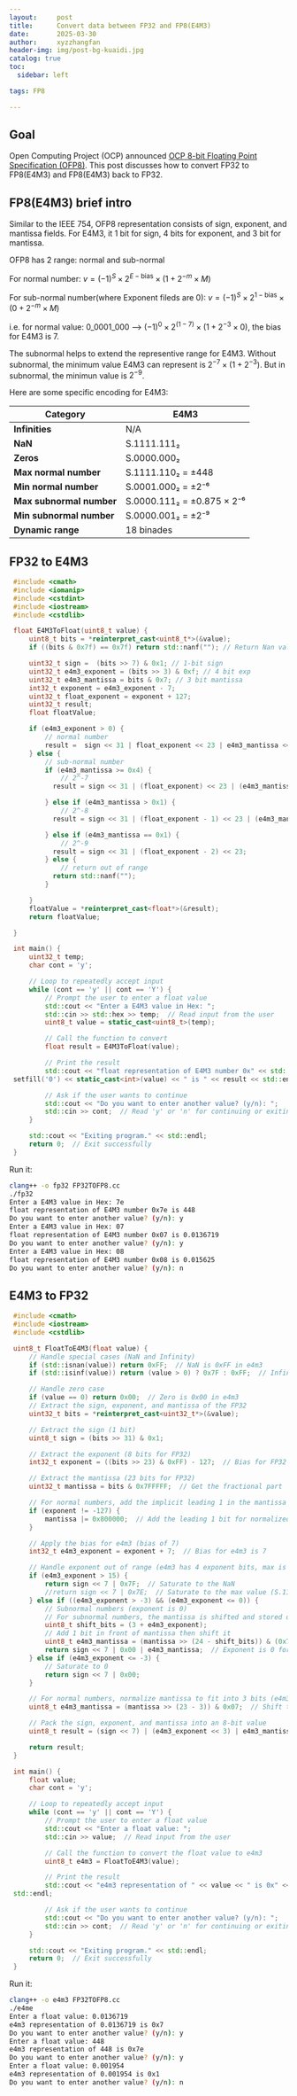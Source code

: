 ```yaml
---
layout:     post
title:      Convert data between FP32 and FP8(E4M3)
date:       2025-03-30
author:     xyzzhangfan
header-img: img/post-bg-kuaidi.jpg
catalog: true
toc:
  sidebar: left

tags: FP8

---
```


## Goal
Open Computing Project (OCP) announced [OCP 8-bit Floating Point Specification (OFP8)](https://www.opencompute.org/documents/ocp-8-bit-floating-point-specification-ofp8-revision-1-0-2023-12-01-pdf-1). This post discusses how to convert FP32 to FP8(E4M3) and FP8(E4M3) back to FP32.

## FP8(E4M3) brief intro
Similar to the IEEE 754, OFP8 representation consists of sign, exponent, and mantissa fields. For E4M3, it 1 bit for sign, 4 bits for exponent, and 3 bit for mantissa.

OFP8 has 2 range: normal and sub-normal

For normal number:
$v = (-1)^S \times 2^{E - \text{bias}} \times (1 + 2^{-m} \times M)$

For sub-normal number(where Exponent fileds are 0):
$v = (-1)^S \times 2^{1 - \text{bias}} \times (0 + 2^{-m} \times M)$

i.e. for normal value: 0_0001_000 --> $(-1)^0 \times 2^{(1-7)} \times (1 + 2^{-3} \times 0)$, the bias for E4M3 is 7. 

The subnormal helps to extend the representive range for E4M3. Without subnormal, the minimum value E4M3 can represent is $2^{-7} \times (1 + 2^{-3})$. But in subnormal, the minimun value is $2^{-9}$.

Here are some specific encoding for E4M3:

| Category                 | E4M3                  |
|--------------------------|----------------------|
| **Infinities**           | N/A                  |
| **NaN**                 | S.1111.111₂          |
| **Zeros**               | S.0000.000₂          |
| **Max normal number**    | S.1111.110₂ = ±448   |
| **Min normal number**    | S.0001.000₂ = ±2⁻⁶   |
| **Max subnormal number** | S.0000.111₂ = ±0.875 × 2⁻⁶ |
| **Min subnormal number** | S.0000.001₂ = ±2⁻⁹   |
| **Dynamic range**        | 18 binades           |



## FP32 to E4M3
```cpp
 #include <cmath>
 #include <iomanip>
 #include <cstdint>
 #include <iostream>
 #include <cstdlib>

 float E4M3ToFloat(uint8_t value) {
     uint8_t bits = *reinterpret_cast<uint8_t*>(&value);
     if ((bits & 0x7f) == 0x7f) return std::nanf(""); // Return Nan value

     uint32_t sign =  (bits >> 7) & 0x1; // 1-bit sign
     uint32_t e4m3_exponent = (bits >> 3) & 0xf; // 4 bit exp
     uint32_t e4m3_mantissa = bits & 0x7; // 3 bit mantissa
     int32_t exponent = e4m3_exponent - 7;
     uint32_t float_exponent = exponent + 127;
     uint32_t result;
     float floatValue;

     if (e4m3_exponent > 0) {
         // normal number
         result =  sign << 31 | float_exponent << 23 | e4m3_mantissa << (23 - 3);
     } else {
         // sub-normal number
         if (e4m3_mantissa >= 0x4) {
             // 2^-7
           result = sign << 31 | (float_exponent) << 23 | (e4m3_mantissa & 0x3) << (23 -2);

         } else if (e4m3_mantissa > 0x1) {
             // 2^-8
           result = sign << 31 | (float_exponent - 1) << 23 | (e4m3_mantissa & 0x1) << (23 -1);

         } else if (e4m3_mantissa == 0x1) {
             // 2^-9
           result = sign << 31 | (float_exponent - 2) << 23;
         } else {
             // return out of range
           return std::nanf("");
         }

     }
     floatValue = *reinterpret_cast<float*>(&result);
     return floatValue;

 }

 int main() {
     uint32_t temp;
     char cont = 'y';

     // Loop to repeatedly accept input
     while (cont == 'y' || cont == 'Y') {
         // Prompt the user to enter a float value
         std::cout << "Enter a E4M3 value in Hex: ";
         std::cin >> std::hex >> temp;  // Read input from the user
         uint8_t value = static_cast<uint8_t>(temp);

         // Call the function to convert
         float result = E4M3ToFloat(value);

         // Print the result
         std::cout << "float representation of E4M3 number 0x" << std::hex << std::setw(2) << std::
 setfill('0') << static_cast<int>(value) << " is " << result << std::endl;

         // Ask if the user wants to continue
         std::cout << "Do you want to enter another value? (y/n): ";
         std::cin >> cont;  // Read 'y' or 'n' for continuing or exiting
     }

     std::cout << "Exiting program." << std::endl;
     return 0;  // Exit successfully
 }
 ```
Run it:

```bash
clang++ -o fp32 FP32TOFP8.cc
./fp32
Enter a E4M3 value in Hex: 7e
float representation of E4M3 number 0x7e is 448
Do you want to enter another value? (y/n): y
Enter a E4M3 value in Hex: 07
float representation of E4M3 number 0x07 is 0.0136719
Do you want to enter another value? (y/n): y
Enter a E4M3 value in Hex: 08
float representation of E4M3 number 0x08 is 0.015625
Do you want to enter another value? (y/n): n
```



## E4M3 to FP32
```cpp
 #include <cmath>
 #include <iostream>
 #include <cstdlib>

 uint8_t FloatToE4M3(float value) {
     // Handle special cases (NaN and Infinity)
     if (std::isnan(value)) return 0xFF;  // NaN is 0xFF in e4m3
     if (std::isinf(value)) return (value > 0) ? 0x7F : 0xFF;  // Infinity, 0x7F for +Inf, 0xFF for -Inf

     // Handle zero case
     if (value == 0) return 0x00;  // Zero is 0x00 in e4m3
     // Extract the sign, exponent, and mantissa of the FP32
     uint32_t bits = *reinterpret_cast<uint32_t*>(&value);

     // Extract the sign (1 bit)
     uint8_t sign = (bits >> 31) & 0x1;

     // Extract the exponent (8 bits for FP32)
     int32_t exponent = ((bits >> 23) & 0xFF) - 127;  // Bias for FP32 is 127

     // Extract the mantissa (23 bits for FP32)
     uint32_t mantissa = bits & 0x7FFFFF;  // Get the fractional part

     // For normal numbers, add the implicit leading 1 in the mantissa
     if (exponent != -127) {
         mantissa |= 0x800000;  // Add the leading 1 bit for normalized values
     }

     // Apply the bias for e4m3 (bias of 7)
     int32_t e4m3_exponent = exponent + 7;  // Bias for e4m3 is 7

     // Handle exponent out of range (e4m3 has 4 exponent bits, max is 15)
     if (e4m3_exponent > 15) {
         return sign << 7 | 0x7F;  // Saturate to the NaN
         //return sign << 7 | 0x7E;  // Saturate to the max value (S.1111.110 = S.448)
     } else if ((e4m3_exponent > -3) && (e4m3_exponent <= 0)) {
         // Subnormal numbers (exponent is 0)
         // For subnormal numbers, the mantissa is shifted and stored directly
         uint8_t shift_bits = (3 + e4m3_exponent);
         // Add 1 bit in front of mantissa then shift it
         uint8_t e4m3_mantissa = (mantissa >> (24 - shift_bits)) & (0x7 >> (0-e4m3_exponent));  //Shift to get the top N bits (3 to 1)
         return sign << 7 | 0x00 | e4m3_mantissa;  // Exponent is 0 for subnormal numbers
     } else if (e4m3_exponent <= -3) {
         // Saturate to 0
         return sign << 7 | 0x00;
     }

     // For normal numbers, normalize mantissa to fit into 3 bits (e4m3 has 3 bits for mantissa)
     uint8_t e4m3_mantissa = (mantissa >> (23 - 3)) & 0x07;  // Shift to get the top 3 bits

     // Pack the sign, exponent, and mantissa into an 8-bit value
     uint8_t result = (sign << 7) | (e4m3_exponent << 3) | e4m3_mantissa;

     return result;
 }

 int main() {
     float value;
     char cont = 'y';

     // Loop to repeatedly accept input
     while (cont == 'y' || cont == 'Y') {
         // Prompt the user to enter a float value
         std::cout << "Enter a float value: ";
         std::cin >> value;  // Read input from the user

         // Call the function to convert the float value to e4m3
         uint8_t e4m3 = FloatToE4M3(value);

         // Print the result
         std::cout << "e4m3 representation of " << value << " is 0x" << std::hex << (int)e4m3 <<
 std::endl;

         // Ask if the user wants to continue
         std::cout << "Do you want to enter another value? (y/n): ";
         std::cin >> cont;  // Read 'y' or 'n' for continuing or exiting
     }

     std::cout << "Exiting program." << std::endl;
     return 0;  // Exit successfully
 }
```

Run it:

```bash
clang++ -o e4m3 FP32TOFP8.cc
./e4me
Enter a float value: 0.0136719
e4m3 representation of 0.0136719 is 0x7
Do you want to enter another value? (y/n): y
Enter a float value: 448
e4m3 representation of 448 is 0x7e
Do you want to enter another value? (y/n): y
Enter a float value: 0.001954
e4m3 representation of 0.001954 is 0x1
Do you want to enter another value? (y/n): n
```